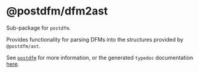 # @postdfm/dfm2ast

Sub-package for `postdfm`.

Provides functionality for parsing DFMs into the structures provided by `@postdfm/ast`.

See [`postdfm`](https://github.com/spiltcoffee/postdfm) for more information, or the generated `typedoc` documentation [here](https://spiltcoffee.com/docs/@postdfm/dfm2ast/).
